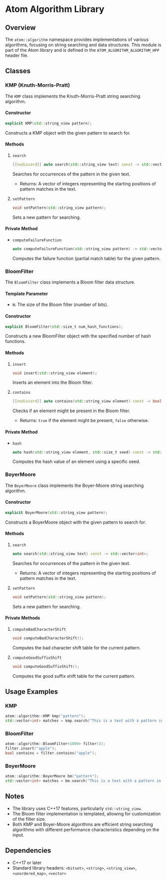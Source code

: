 # Atom Algorithm Library

## Overview

The `atom::algorithm` namespace provides implementations of various algorithms, focusing on string searching and data structures. This module is part of the Atom library and is defined in the `ATOM_ALGORITHM_ALGORITHM_HPP` header file.

## Classes

### KMP (Knuth-Morris-Pratt)

The `KMP` class implements the Knuth-Morris-Pratt string searching algorithm.

#### Constructor

```cpp
explicit KMP(std::string_view pattern);
```

Constructs a KMP object with the given pattern to search for.

#### Methods

1. `search`

   ```cpp
   [[nodiscard]] auto search(std::string_view text) const -> std::vector<int>;
   ```

   Searches for occurrences of the pattern in the given text.

   - Returns: A vector of integers representing the starting positions of pattern matches in the text.

2. `setPattern`
   ```cpp
   void setPattern(std::string_view pattern);
   ```
   Sets a new pattern for searching.

#### Private Method

- `computeFailureFunction`
  ```cpp
  auto computeFailureFunction(std::string_view pattern) -> std::vector<int>;
  ```
  Computes the failure function (partial match table) for the given pattern.

### BloomFilter

The `BloomFilter` class implements a Bloom filter data structure.

#### Template Parameter

- `N`: The size of the Bloom filter (number of bits).

#### Constructor

```cpp
explicit BloomFilter(std::size_t num_hash_functions);
```

Constructs a new BloomFilter object with the specified number of hash functions.

#### Methods

1. `insert`

   ```cpp
   void insert(std::string_view element);
   ```

   Inserts an element into the Bloom filter.

2. `contains`

   ```cpp
   [[nodiscard]] auto contains(std::string_view element) const -> bool;
   ```

   Checks if an element might be present in the Bloom filter.

   - Returns: `true` if the element might be present, `false` otherwise.

#### Private Method

- `hash`
  ```cpp
  auto hash(std::string_view element, std::size_t seed) const -> std::size_t;
  ```
  Computes the hash value of an element using a specific seed.

### BoyerMoore

The `BoyerMoore` class implements the Boyer-Moore string searching algorithm.

#### Constructor

```cpp
explicit BoyerMoore(std::string_view pattern);
```

Constructs a BoyerMoore object with the given pattern to search for.

#### Methods

1. `search`

   ```cpp
   auto search(std::string_view text) const -> std::vector<int>;
   ```

   Searches for occurrences of the pattern in the given text.

   - Returns: A vector of integers representing the starting positions of pattern matches in the text.

2. `setPattern`
   ```cpp
   void setPattern(std::string_view pattern);
   ```
   Sets a new pattern for searching.

#### Private Methods

1. `computeBadCharacterShift`

   ```cpp
   void computeBadCharacterShift();
   ```

   Computes the bad character shift table for the current pattern.

2. `computeGoodSuffixShift`
   ```cpp
   void computeGoodSuffixShift();
   ```
   Computes the good suffix shift table for the current pattern.

## Usage Examples

### KMP

```cpp
atom::algorithm::KMP kmp("pattern");
std::vector<int> matches = kmp.search("This is a text with a pattern in it.");
```

### BloomFilter

```cpp
atom::algorithm::BloomFilter<1000> filter(3);
filter.insert("apple");
bool contains = filter.contains("apple");
```

### BoyerMoore

```cpp
atom::algorithm::BoyerMoore bm("pattern");
std::vector<int> matches = bm.search("This is a text with a pattern in it.");
```

## Notes

- The library uses C++17 features, particularly `std::string_view`.
- The Bloom filter implementation is templated, allowing for customization of the filter size.
- Both KMP and Boyer-Moore algorithms are efficient string searching algorithms with different performance characteristics depending on the input.

## Dependencies

- C++17 or later
- Standard library headers: `<bitset>`, `<string>`, `<string_view>`, `<unordered_map>`, `<vector>`
